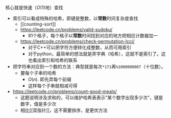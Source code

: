 核心就是快速（$O(1)$地）查找
- 索引可以看成特殊的哈希，即键是整数，以**常数**时间复杂度查找
  - [[counting-sort]]
  - https://leetcode.cn/problems/valid-sudoku/
    - 81个格子，每个格子以**常数**时间找到对应的地方把相应计数器加一
  - https://leetcode.cn/problems/check-permutation-lcci/
    - 对于C++可以把字符方便转化成整数，从而可用索引
    - 对于python，最简单的想法就是弄字典（哈希），这就不是索引了。这也看出索引和哈希的联系
- 把字符串对应到一个数的方法：典型就是每次`*171`再`%1000000007`（十位数）。
  - 要每个子串的哈希
    - $O(n)$. 即先弄每个前缀
    - 这样每个子串就相减可得
- https://leetcode.cn/problems/count-good-meals/
  - 这题说明涉及求和的，可以维护哈希表表示“某个数字出现多少次”，键是数字，值是多少次
  - 相比[[双指针]]，这不需要排序，是更优方法